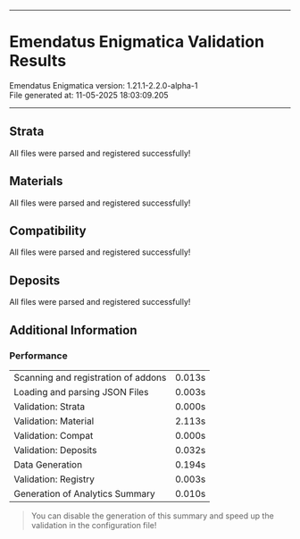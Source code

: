 <hr>

# Emendatus Enigmatica Validation Results
Emendatus Enigmatica version: 1.21.1-2.2.0-alpha-1<br>
File generated at: 11-05-2025 18:03:09.205<br>
<hr>

## Strata
All files were parsed and registered successfully!<br>
## Materials
All files were parsed and registered successfully!<br>
## Compatibility
All files were parsed and registered successfully!<br>
## Deposits
All files were parsed and registered successfully!<br>
## Additional Information
### Performance
<table><tr><td>Scanning and registration of addons</td><td>0.013s</td></tr><tr><td>Loading and parsing JSON Files</td><td>0.003s</td></tr><tr><td>Validation: Strata</td><td>0.000s</td></tr><tr><td>Validation: Material</td><td>2.113s</td></tr><tr><td>Validation: Compat</td><td>0.000s</td></tr><tr><td>Validation: Deposits</td><td>0.032s</td></tr><tr><td>Data Generation</td><td>0.194s</td></tr><tr><td>Validation: Registry</td><td>0.003s</td></tr><tr><td>Generation of Analytics Summary</td><td>0.010s</td></tr></table>


> You can disable the generation of this summary and speed up the validation in the configuration file!

